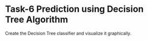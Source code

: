 # Task-6 Prediction using Decision Tree Algorithm
Create the Decision Tree classifier and visualize it graphically.
